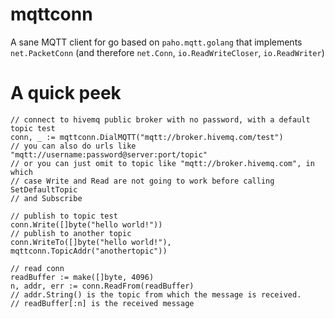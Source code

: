 # mqttconn

A sane MQTT client for go based on `paho.mqtt.golang` that implements `net.PacketConn`
(and therefore `net.Conn`, `io.ReadWriteCloser`, `io.ReadWriter`)

# A quick peek
```
// connect to hivemq public broker with no password, with a default topic test
conn, _ := mqttconn.DialMQTT("mqtt://broker.hivemq.com/test")
// you can also do urls like "mqtt://username:password@server:port/topic"
// or you can just omit to topic like "mqtt://broker.hivemq.com", in which
// case Write and Read are not going to work before calling SetDefaultTopic
// and Subscribe

// publish to topic test
conn.Write([]byte("hello world!"))
// publish to another topic
conn.WriteTo([]byte("hello world!"), mqttconn.TopicAddr("anothertopic"))

// read conn
readBuffer := make([]byte, 4096)
n, addr, err := conn.ReadFrom(readBuffer)
// addr.String() is the topic from which the message is received.
// readBuffer[:n] is the received message
```
